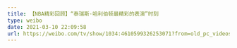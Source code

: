 ```yaml
---
title: 【NBA精彩回顾】“泰瑞斯·哈利伯顿最精彩的表演”时刻
type: weibo
date: 2021-03-10 22:09:58
url: https://weibo.com/tv/show/1034:4610599326253071?from=old_pc_videoshow
---
```


<!-- more -->